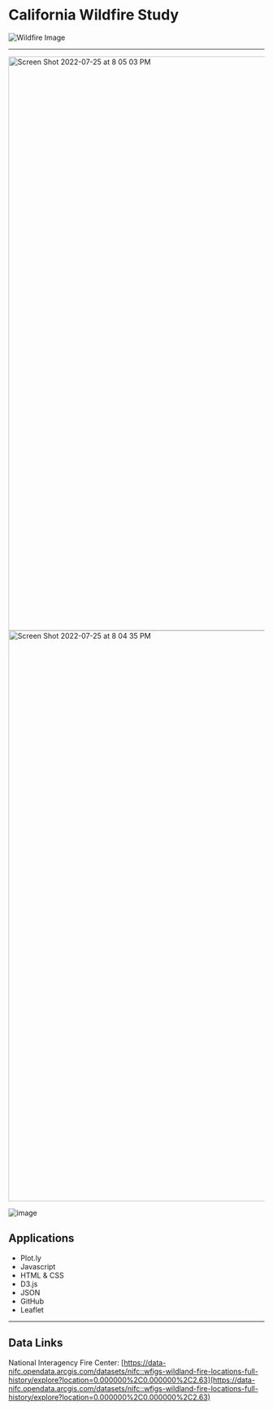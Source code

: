 # California Wildfire Study
![Wildfire Image](https://images.pexels.com/photos/3552472/pexels-photo-3552472.jpeg?auto=compress&cs=tinysrgb&w=1260&h=750&dpr=2)
- - -
<img width="1130" alt="Screen Shot 2022-07-25 at 8 05 03 PM" src="https://user-images.githubusercontent.com/100361900/180897420-898db16b-b078-4226-84d9-4ca53348b98c.png">
<img width="1124" alt="Screen Shot 2022-07-25 at 8 04 35 PM" src="https://user-images.githubusercontent.com/100361900/180897432-c8a21582-bad2-4cd6-a936-340ed8c9dc47.png">

![image](https://user-images.githubusercontent.com/100361900/180901351-e93ad281-6ceb-49bf-bb8e-500371efaf7d.png)

## Applications

* Plot.ly
* Javascript
* HTML & CSS
* D3.js
* JSON
* GitHub 
* Leaflet
- - -
## Data Links
National Interagency Fire Center: 
[https://data-nifc.opendata.arcgis.com/datasets/nifc::wfigs-wildland-fire-locations-full-history/explore?location=0.000000%2C0.000000%2C2.63](https://data-nifc.opendata.arcgis.com/datasets/nifc::wfigs-wildland-fire-locations-full-history/explore?location=0.000000%2C0.000000%2C2.63)

